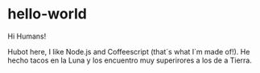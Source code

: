 hello-world
===========

Hi Humans!

Hubot here, I like Node.js and Coffeescript (that´s what I´m made of!).
He hecho tacos en la Luna y los encuentro muy superirores a los de a Tierra.
